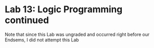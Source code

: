 # Lab 13: Logic Programming continued
Note that since this Lab was ungraded and occurred right before our Endsems, I did not attempt this Lab